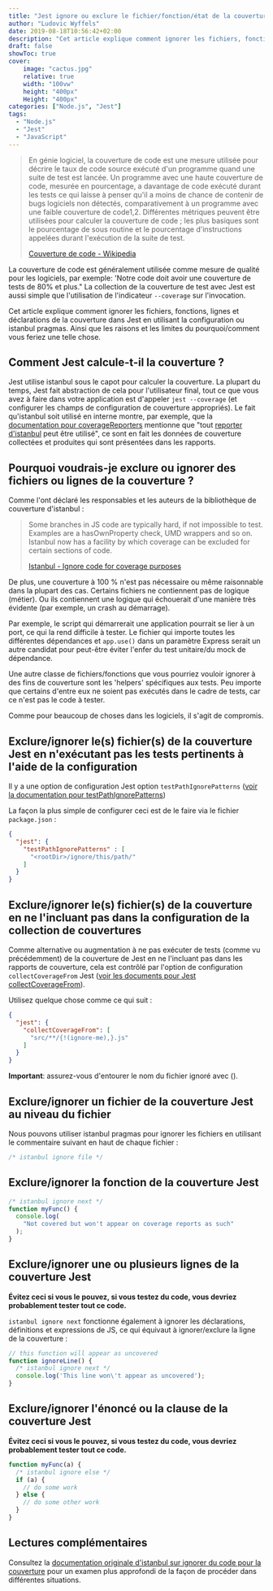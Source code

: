 ```yaml
---
title: "Jest ignore ou exclure le fichier/fonction/état de la couverture de test"
author: "Ludovic Wyffels"
date: 2019-08-18T10:56:42+02:00
description: "Cet article explique comment ignorer les fichiers, fonctions, lignes et déclarations de la couverture dans Jest en utilisant la configuration ou istanbul pragmas. Ainsi que les raisons et les limites du pourquoi/comment vous feriez une telle chose."
draft: false
showToc: true
cover:
    image: "cactus.jpg"
    relative: true
    width: "100vw"
    height: "400px"
    Height: "400px"
categories: ["Node.js", "Jest"]
tags:
  - "Node.js"
  - "Jest"
  - "JavaScript"
---
```


> En génie logiciel, la couverture de code est une mesure utilisée pour décrire le taux de code source exécuté d'un programme quand une suite de test est lancée. Un programme avec une haute couverture de code, mesurée en pourcentage, a davantage de code exécuté durant les tests ce qui laisse à penser qu'il a moins de chance de contenir de bugs logiciels non détectés, comparativement à un programme avec une faible couverture de code1,2. Différentes métriques peuvent être utilisées pour calculer la couverture de code ; les plus basiques sont le pourcentage de sous routine et le pourcentage d'instructions appelées durant l'exécution de la suite de test.
>
> [Couverture de code - Wikipedia](https://fr.wikipedia.org/wiki/Couverture_de_code)

La couverture de code est généralement utilisée comme mesure de qualité pour les logiciels, par exemple: 'Notre code doit avoir une couverture de tests de 80% et plus." La collection de la couverture de test avec Jest est aussi simple que l'utilisation de l'indicateur `--coverage` sur l'invocation.

Cet article explique comment ignorer les fichiers, fonctions, lignes et déclarations de la couverture dans Jest en utilisant la configuration ou istanbul pragmas. Ainsi que les raisons et les limites du pourquoi/comment vous feriez une telle chose.

## Comment Jest calcule-t-il la couverture ?

Jest utilise istanbul sous le capot pour calculer la couverture. La plupart du temps, Jest fait abstraction de cela pour l'utilisateur final, tout ce que vous avez à faire dans votre application est d'appeler `jest --coverage` (et configurer les champs de configuration de couverture appropriés). Le fait qu'istanbul soit utilisé en interne montre, par exemple, que la [documentation pour coverageReporters](https://jestjs.io/docs/en/configuration.html#coveragereporters-array-string) mentionne que "tout [reporter d'istanbul](https://github.com/istanbuljs/istanbuljs/tree/master/packages/istanbul-reports/lib) peut être utilisé", ce sont en fait les données de couverture collectées et produites qui sont présentées dans les rapports.

## Pourquoi voudrais-je exclure ou ignorer des fichiers ou lignes de la couverture ?

Comme l'ont déclaré les responsables et les auteurs de la bibliothèque de couverture d'istanbul :

> Some branches in JS code are typically hard, if not impossible to test. Examples are a hasOwnProperty check, UMD wrappers and so on. Istanbul now has a facility by which coverage can be excluded for certain sections of code.
>
> [Istanbul - Ignore code for coverage purposes](https://github.com/gotwarlost/istanbul/blob/master/ignoring-code-for-coverage.md#ignoring-code-for-coverage-purposes)

De plus, une couverture à 100 % n'est pas nécessaire ou même raisonnable dans la plupart des cas. Certains fichiers ne contiennent pas de logique (métier). Ou ils contiennent une logique qui échouerait d'une manière très évidente (par exemple, un crash au démarrage).

Par exemple, le script qui démarrerait une application pourrait se lier à un port, ce qui la rend difficile à tester. Le fichier qui importe toutes les différentes dépendances et `app.use()` dans un paramètre Express serait un autre candidat pour peut-être éviter l'enfer du test unitaire/du mock de dépendance.

Une autre classe de fichiers/fonctions que vous pourriez vouloir ignorer à des fins de couverture sont les 'helpers' spécifiques aux tests. Peu importe que certains d'entre eux ne soient pas exécutés dans le cadre de tests, car ce n'est pas le code à tester.

Comme pour beaucoup de choses dans les logiciels, il s'agit de compromis.

## Exclure/ignorer le(s) fichier(s) de la couverture Jest en n'exécutant pas les tests pertinents à l'aide de la configuration

Il y a une option de configuration Jest option `testPathIgnorePatterns` ([voir la documentation pour testPathIgnorePatterns](https://jestjs.io/docs/en/configuration.html#testpathignorepatterns-array-string))

La façon la plus simple de configurer ceci est de le faire via le fichier `package.json` :

```json
{
  "jest": {
    "testPathIgnorePatterns" : [
      "<rootDir>/ignore/this/path/" 
    ]
  }
}
```

## Exclure/ignorer le(s) fichier(s) de la couverture en ne l'incluant pas dans la configuration de la collection de couvertures

Comme alternative ou augmentation à ne pas exécuter de tests (comme vu précédemment) de la couverture de Jest en ne l'incluant pas dans les rapports de couverture, cela est contrôlé par l'option de configuration `collectCoverageFrom` Jest ([voir les documents pour Jest collectCoverageFrom](https://jestjs.io/docs/en/configuration.html#collectcoveragefrom-array)).

Utilisez quelque chose comme ce qui suit :

```json
{
  "jest": {
    "collectCoverageFrom": [
      "src/**/{!(ignore-me),}.js"
    ]
  }
}
```

**Important**: assurez-vous d'entourer le nom du fichier ignoré avec ().

## Exclure/ignorer un fichier de la couverture Jest au niveau du fichier

Nous pouvons utiliser istanbul pragmas pour ignorer les fichiers en utilisant le commentaire suivant en haut de chaque fichier :

```js
/* istanbul ignore file */
```

## Exclure/ignorer la fonction de la couverture Jest

```js
/* istanbul ignore next */
function myFunc() {
  console.log(
    "Not covered but won't appear on coverage reports as such"
  );
}
```

## Exclure/ignorer une ou plusieurs lignes de la couverture Jest

**Évitez ceci si vous le pouvez, si vous testez du code, vous devriez probablement tester tout ce code.**

`istanbul ignore next` fonctionne également à ignorer les déclarations, définitions et expressions de JS, ce qui équivaut à ignorer/exclure la ligne de la couverture :

```js
// this function will appear as uncovered
function ignoreLine() {
  /* istanbul ignore next */
  console.log('This line won\'t appear as uncovered');
}
```

## Exclure/ignorer l'énoncé ou la clause de la couverture Jest

**Évitez ceci si vous le pouvez, si vous testez du code, vous devriez probablement tester tout ce code.**

```js
function myFunc(a) {
  /* istanbul ignore else */
  if (a) {
    // do some work
  } else {
    // do some other work
  }
}
```

## Lectures complémentaires

Consultez la [documentation originale d'istanbul sur ignorer du code pour la couverture](https://github.com/gotwarlost/istanbul/blob/master/ignoring-code-for-coverage.md) pour un examen plus approfondi de la façon de procéder dans différentes situations.
